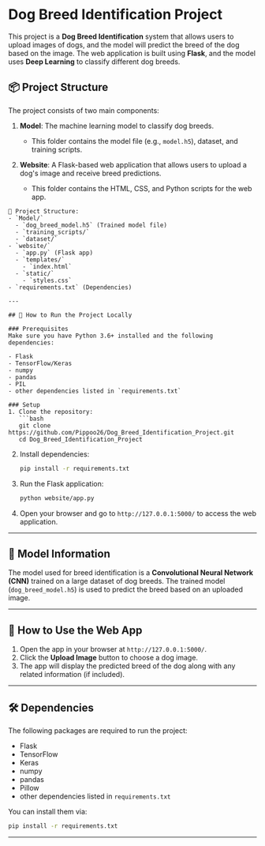 
# Dog Breed Identification Project

This project is a **Dog Breed Identification** system that allows users to upload images of dogs, and the model will predict the breed of the dog based on the image. The web application is built using **Flask**, and the model uses **Deep Learning** to classify different dog breeds.

## 📦 Project Structure

The project consists of two main components:
1. **Model**: The machine learning model to classify dog breeds.
   - This folder contains the model file (e.g., `model.h5`), dataset, and training scripts.
   
2. **Website**: A Flask-based web application that allows users to upload a dog's image and receive breed predictions.
   - This folder contains the HTML, CSS, and Python scripts for the web app.

```
📂 Project Structure:
- `Model/`
  - `dog_breed_model.h5` (Trained model file)
  - `training_scripts/`
  - `dataset/`
- `website/`
  - `app.py` (Flask app)
  - `templates/`
    - `index.html`
  - `static/`
    - `styles.css`
- `requirements.txt` (Dependencies)

---

## 🚀 How to Run the Project Locally

### Prerequisites
Make sure you have Python 3.6+ installed and the following dependencies:

- Flask
- TensorFlow/Keras
- numpy
- pandas
- PIL
- other dependencies listed in `requirements.txt`

### Setup
1. Clone the repository:
   ```bash
   git clone https://github.com/Pippoo26/Dog_Breed_Identification_Project.git
   cd Dog_Breed_Identification_Project
   ```

2. Install dependencies:
   ```bash
   pip install -r requirements.txt
   ```

3. Run the Flask application:
   ```bash
   python website/app.py
   ```

4. Open your browser and go to `http://127.0.0.1:5000/` to access the web application.

---

## 🧠 Model Information

The model used for breed identification is a **Convolutional Neural Network (CNN)** trained on a large dataset of dog breeds. The trained model (`dog_breed_model.h5`) is used to predict the breed based on an uploaded image.

---

## 📑 How to Use the Web App

1. Open the app in your browser at `http://127.0.0.1:5000/`.
2. Click the **Upload Image** button to choose a dog image.
3. The app will display the predicted breed of the dog along with any related information (if included).

---

## 🛠️ Dependencies

The following packages are required to run the project:
- Flask
- TensorFlow
- Keras
- numpy
- pandas
- Pillow
- other dependencies listed in `requirements.txt`

You can install them via:

```bash
pip install -r requirements.txt
```

---

